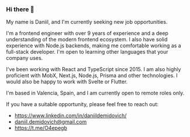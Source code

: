 ### Hi there 👋

My name is Daniil, and I'm currently seeking new job opportunities.

I'm a frontend engineer with over 9 years of experience and a deep understanding of the modern frontend ecosystem. I also have solid experience with Node.js backends, making me comfortable working as a full-stack developer. I'm open to learning other languages that your company uses.

I've been working with React and TypeScript since 2015. I am also highly proficient with MobX, Next.js, Node.js, Prisma and other technologies. I would also be happy to work with Svelte or Flutter.

I'm based in Valencia, Spain, and I am currently open to remote roles only.

If you have a suitable opportunity, please feel free to reach out:

- https://www.linkedin.com/in/daniildemidovich/
- daniil.demidovich@gmail.com
- https://t.me/O4epegb

<!--
**O4epegb/O4epegb** is a ✨ _special_ ✨ repository because its `README.md` (this file) appears on your GitHub profile.

Here are some ideas to get you started:

- 🔭 I’m currently working on ...
- 🌱 I’m currently learning ...
- 👯 I’m looking to collaborate on ...
- 🤔 I’m looking for help with ...
- 💬 Ask me about ...
- 📫 How to reach me: ...
- 😄 Pronouns: ...
- ⚡ Fun fact: ...
-->
